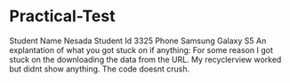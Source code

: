# Practical-Test
Student Name Nesada
Student Id 3325
Phone Samsung Galaxy S5
An explantation of what you got stuck on if anything:
For some reason I got stuck on the downloading the data from the URL.
My recyclerview worked but didnt show anything.
The code doesnt crush.

